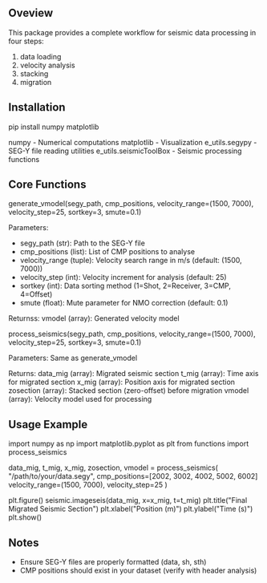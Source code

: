Oveview 
-------------------
This package provides a complete workflow for seismic data processing in four steps:
1) data loading
2) velocity analysis
3) stacking
4) migration


Installation
-------------------
pip install numpy matplotlib

numpy - Numerical computations
matplotlib - Visualization
e_utils.segypy - SEG-Y file reading utilities
e_utils.seismicToolBox - Seismic processing functions


Core Functions
-------------------
generate_vmodel(segy_path, cmp_positions, velocity_range=(1500, 7000), velocity_step=25, sortkey=3, smute=0.1)

Parameters:
- segy_path (str): Path to the SEG-Y file
- cmp_positions (list): List of CMP positions to analyse
- velocity_range (tuple): Velocity search range in m/s (default: (1500, 7000))
- velocity_step (int): Velocity increment for analysis (default: 25)
- sortkey (int): Data sorting method (1=Shot, 2=Receiver, 3=CMP, 4=Offset)
- smute (float): Mute parameter for NMO correction (default: 0.1)

Returnss:
vmodel (array): Generated velocity model


process_seismics(segy_path, cmp_positions, velocity_range=(1500, 7000), velocity_step=25, sortkey=3, smute=0.1)

Parameters:
Same as generate_vmodel

Returns:
data_mig (array): Migrated seismic section
t_mig (array): Time axis for migrated section
x_mig (array): Position axis for migrated section
zosection (array): Stacked section (zero-offset) before migration
vmodel (array): Velocity model used for processing


Usage Example
-------------------
import numpy as np
import matplotlib.pyplot as plt
from functions import process_seismics

data_mig, t_mig, x_mig, zosection, vmodel = process_seismics(
    "/path/to/your/data.segy",
    cmp_positions=[2002, 3002, 4002, 5002, 6002]
    velocity_range=(1500, 7000),
    velocity_step=25
)

plt.figure()
seismic.imageseis(data_mig, x=x_mig, t=t_mig)
plt.title("Final Migrated Seismic Section")
plt.xlabel("Position (m)")
plt.ylabel("Time (s)")
plt.show()


Notes
-------------------
- Ensure SEG-Y files are properly formatted (data, sh, sth)
- CMP positions should exist in your dataset (verify with header analysis)


